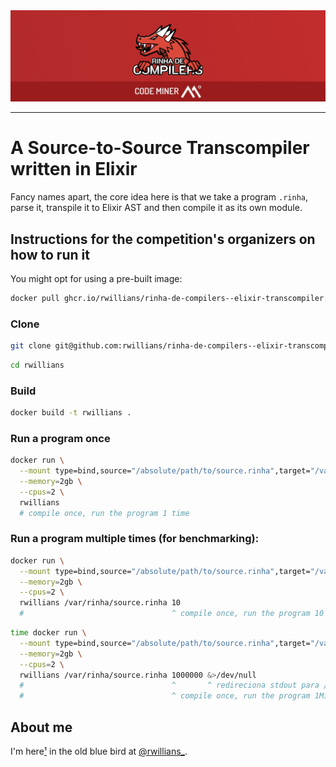 <div align="center">
  <a href="https://github.com/aripiprazole/rinha-de-compiler" alt="Link para o repositório da Rinha de Compiladores" target="_blank">
    <img src="https://raw.githubusercontent.com/aripiprazole/rinha-de-compiler/main/img/banner.png" alt="Logo da Rinha de Compilers">
  </a>
</div>

---

# A Source-to-Source Transcompiler written in Elixir

Fancy names apart, the core idea here is that we take a program `.rinha`, parse it, transpile it to Elixir AST and then compile it as its own module.


## Instructions for the competition's organizers on how to run it

You might opt for using a pre-built image:

```sh
docker pull ghcr.io/rwillians/rinha-de-compilers--elixir-transcompiler:0.2.4
```

### Clone
```sh
git clone git@github.com:rwillians/rinha-de-compilers--elixir-transcompiler.git rwillians
```

```sh
cd rwillians
```

### Build
```sh
docker build -t rwillians .
```

### Run a program once
```sh
docker run \
  --mount type=bind,source="/absolute/path/to/source.rinha",target="/var/rinha/source.rinha" \
  --memory=2gb \
  --cpus=2 \
  rwillians
  # compile once, run the program 1 time
```

### Run a program multiple times (for benchmarking):
```sh
docker run \
  --mount type=bind,source="/absolute/path/to/source.rinha",target="/var/rinha/source.rinha" \
  --memory=2gb \
  --cpus=2 \
  rwillians /var/rinha/source.rinha 10
  #                                 ^ compile once, run the program 10 times
```

```sh
time docker run \
  --mount type=bind,source="/absolute/path/to/source.rinha",target="/var/rinha/source.rinha" \
  --memory=2gb \
  --cpus=2 \
  rwillians /var/rinha/source.rinha 1000000 &>/dev/null
  #                                 ^       ^ redireciona stdout para /dev/null
  #                                 ^ compile once, run the program 1Mi times
```

## About me

I'm here[¹](https://www.imdb.com/title/tt1571404/) in the old blue bird at [@rwillians_](https://twitter.com/rwillians).
